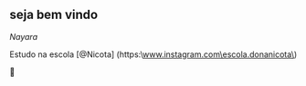  ## seja bem vindo 
*Nayara*




Estudo na escola [@Nicota] (https:\\www.instagram.com\escola.donanicota\)

🥰 







